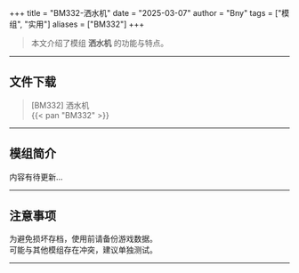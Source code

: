 +++
title = "BM332-洒水机"
date = "2025-03-07"
author = "Bny"
tags = ["模组", "实用"]
aliases = ["BM332"]
+++

> 本文介绍了模组 **洒水机** 的功能与特点。

---

## 文件下载

> [BM332] 洒水机  
{{< pan "BM332" >}}  

---

## 模组简介

>  
内容有待更新...  

---

## 注意事项

>  
为避免损坏存档，使用前请备份游戏数据。  
可能与其他模组存在冲突，建议单独测试。  

---

